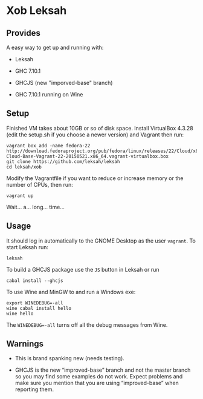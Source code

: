 # Xob Leksah

## Provides

A easy way to get up and running with:

* Leksah

* GHC 7.10.1

* GHCJS (new "imporved-base" branch)

* GHC 7.10.1 running on Wine


## Setup

Finished VM takes about 10GB or so of disk space.  Install VirtualBox 4.3.28 (edit
the setup.sh if you choose a newer version) and Vagrant then run:

    vagrant box add -name fedora-22 http://download.fedoraproject.org/pub/fedora/linux/releases/22/Cloud/x86_64/Images/Fedora-Cloud-Base-Vagrant-22-20150521.x86_64.vagrant-virtualbox.box
    git clone https://github.com/leksah/leksah
    cd leksah/xob

Modify the Vagrantfile if you want to reduce or increase memory or the number
of CPUs, then run:

    vagrant up

Wait... a... long... time...


## Usage

It should log in automatically to the GNOME Desktop as the user `vagrant`.
To start Leksah run:

    leksah

To build a GHCJS package use the `JS` button in Leksah or run

    cabal install --ghcjs

To use Wine and MinGW to and run a Windows exe:

    export WINEDEBUG=-all
    wine cabal install hello
    wine hello

The `WINEDEBUG=-all` turns off all the debug messages from Wine.


## Warnings

* This is brand spanking new (needs testing).

* GHCJS is the new “improved-base” branch and not the master branch so
  you may find some examples do not work.  Expect problems and make sure you
  mention that you are using “improved-base” when reporting them.
